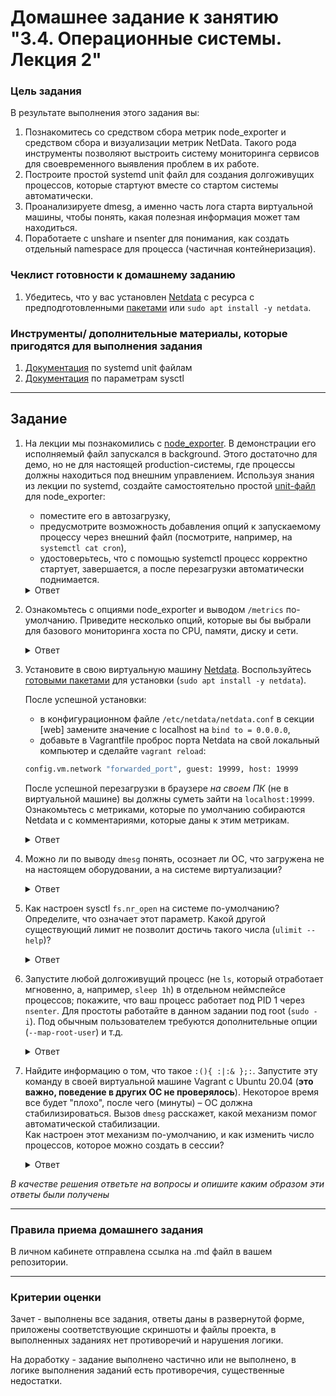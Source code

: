 # Домашнее задание к занятию "3.4. Операционные системы. Лекция 2"

### Цель задания

В результате выполнения этого задания вы:
1. Познакомитесь со средством сбора метрик node_exporter и средством сбора и визуализации метрик NetData. Такого рода инструменты позволяют выстроить систему мониторинга сервисов для своевременного выявления проблем в их работе.
2. Построите простой systemd unit файл для создания долгоживущих процессов, которые стартуют вместе со стартом системы автоматически.
3. Проанализируете dmesg, а именно часть лога старта виртуальной машины, чтобы понять, какая полезная информация может там находиться.
4. Поработаете с unshare и nsenter для понимания, как создать отдельный namespace для процесса (частичная контейнеризация).

### Чеклист готовности к домашнему заданию

1. Убедитесь, что у вас установлен [Netdata](https://github.com/netdata/netdata) c ресурса с предподготовленными [пакетами](https://packagecloud.io/netdata/netdata/install) или `sudo apt install -y netdata`.


### Инструменты/ дополнительные материалы, которые пригодятся для выполнения задания

1. [Документация](https://www.freedesktop.org/software/systemd/man/systemd.service.html) по systemd unit файлам
2. [Документация](https://www.kernel.org/doc/Documentation/sysctl/) по параметрам sysctl

------

## Задание

1. На лекции мы познакомились с [node_exporter](https://github.com/prometheus/node_exporter/releases). В демонстрации его исполняемый файл запускался в background. Этого достаточно для демо, но не для настоящей production-системы, где процессы должны находиться под внешним управлением. Используя знания из лекции по systemd, создайте самостоятельно простой [unit-файл](https://www.freedesktop.org/software/systemd/man/systemd.service.html) для node_exporter:

    * поместите его в автозагрузку,
    * предусмотрите возможность добавления опций к запускаемому процессу через внешний файл (посмотрите, например, на `systemctl cat cron`),
    * удостоверьтесь, что с помощью systemctl процесс корректно стартует, завершается, а после перезагрузки автоматически поднимается.

	<details>
	<summary>Ответ</summary>

		# cat /etc/systemd/system/node_exporter.service
		[Unit]
		Description=Node Exporter
		
		[Service]
		EnvironmentFile=/etc/default/node_exporter
		ExecStart=/usr/local/bin/node_exporter $OPTIONS
		KillMode=process
		Restart=on-failure
		
		[Install]
		WantedBy=multi-user.target
		
		
		# cat /etc/default/node_exporter
		OPTIONS="--collector.textfile.directory /var/lib/node_exporter/textfile_collector"
		
		посмотреть статус:
		# systemctl status node_exporter
		
		Видим, что он disabled — делаем авто запуск:
		# systemctl enable node_exporter
		
		После рестарта ВМ сервис запускается.
		# systemctl status node_exporter
		● node_exporter.service - Node Exporter
			Loaded: loaded (/etc/systemd/system/node_exporter.service; enabled; vendor preset: enabled)
			Active: active (running) since Sat 2023-02-04 03:07:45 UTC; 2min 15s ago
		Main PID: 1812 (node_exporter)
			Tasks: 3 (limit: 1066)
			Memory: 2.2M
			CGroup: /system.slice/node_exporter.service
					└─1812 /usr/local/bin/node_exporter --collector.textfile.directory /var/lib/node_exporter/textfile_collector
		
		Feb 04 03:07:45 vagrant-01 node_exporter[1812]: ts=2023-02-04T03:07:45.949Z caller=node_exporter.go:117 level=info collector=therm>
		Feb 04 03:07:45 vagrant-01 node_exporter[1812]: ts=2023-02-04T03:07:45.949Z caller=node_exporter.go:117 level=info collector=time
		Feb 04 03:07:45 vagrant-01 node_exporter[1812]: ts=2023-02-04T03:07:45.949Z caller=node_exporter.go:117 level=info collector=timex
		Feb 04 03:07:45 vagrant-01 node_exporter[1812]: ts=2023-02-04T03:07:45.949Z caller=node_exporter.go:117 level=info collector=udp_q>
		Feb 04 03:07:45 vagrant-01 node_exporter[1812]: ts=2023-02-04T03:07:45.949Z caller=node_exporter.go:117 level=info collector=uname
		Feb 04 03:07:45 vagrant-01 node_exporter[1812]: ts=2023-02-04T03:07:45.949Z caller=node_exporter.go:117 level=info collector=vmstat
		Feb 04 03:07:45 vagrant-01 node_exporter[1812]: ts=2023-02-04T03:07:45.949Z caller=node_exporter.go:117 level=info collector=xfs
		Feb 04 03:07:45 vagrant-01 node_exporter[1812]: ts=2023-02-04T03:07:45.949Z caller=node_exporter.go:117 level=info collector=zfs
		Feb 04 03:07:45 vagrant-01 node_exporter[1812]: ts=2023-02-04T03:07:45.949Z caller=tls_config.go:232 level=info msg="Listening on">
		Feb 04 03:07:45 vagrant-01 node_exporter[1812]: ts=2023-02-04T03:07:45.949Z caller=tls_config.go:235 level=info msg="TLS is disabl>

	</details>

2. Ознакомьтесь с опциями node_exporter и выводом `/metrics` по-умолчанию. Приведите несколько опций, которые вы бы выбрали для базового мониторинга хоста по CPU, памяти, диску и сети.

	<details>
	<summary>Ответ</summary>

		Для мониторинга CPU:
		# TYPE node_cpu_seconds_total counter
		node_cpu_seconds_total{cpu="0",mode="idle"} 80.53
		node_cpu_seconds_total{cpu="0",mode="iowait"} 2.82
		node_cpu_seconds_total{cpu="0",mode="irq"} 0
		node_cpu_seconds_total{cpu="0",mode="nice"} 0
		node_cpu_seconds_total{cpu="0",mode="softirq"} 0.33
		node_cpu_seconds_total{cpu="0",mode="steal"} 0
		node_cpu_seconds_total{cpu="0",mode="system"} 13.67
		node_cpu_seconds_total{cpu="0",mode="user"} 9.24

		Для файловай системы:
		node_filesystem_avail_bytes{device="/dev/mapper/ubuntu--vg-ubuntu--lv",fstype="ext4",mountpoint="/"} 2.6339016704e+10
		node_filesystem_avail_bytes{device="/dev/sda2",fstype="ext4",mountpoint="/boot"} 1.805344768e+09
		node_filesystem_avail_bytes{device="tmpfs",fstype="tmpfs",mountpoint="/run"} 1.01421056e+08
		node_filesystem_avail_bytes{device="tmpfs",fstype="tmpfs",mountpoint="/run/lock"} 5.24288e+06
		node_filesystem_avail_bytes{device="tmpfs",fstype="tmpfs",mountpoint="/run/snapd/ns"} 1.01421056e+08
		node_filesystem_avail_bytes{device="tmpfs",fstype="tmpfs",mountpoint="/run/user/1000"} 1.02432768e+08
		node_filesystem_avail_bytes{device="vagrant",fstype="vboxsf",mountpoint="/vagrant"} 8.2472972288e+10

		Для памяти:
		process_resident_memory_bytes 1.7965056e+07
		process_virtual_memory_bytes 7.43759872e+08
		process_virtual_memory_max_bytes 1.8446744073709552e+19
		node_memory_SwapFree_bytes 2.047864832e+09
		node_memory_SwapTotal_bytes 2.047864832e+09
		
		Для сети:
		node_network_speed_bytes{device="eth0"} 1.25e+08
		node_network_speed_bytes{device="eth1"} 1.25e+08
		node_network_transmit_bytes_total{device="eth0"} 116597
		node_network_transmit_bytes_total{device="eth1"} 363785
		node_network_transmit_bytes_total{device="lo"} 693990

	</details>

3. Установите в свою виртуальную машину [Netdata](https://github.com/netdata/netdata). Воспользуйтесь [готовыми пакетами](https://packagecloud.io/netdata/netdata/install) для установки (`sudo apt install -y netdata`). 
   
   После успешной установки:
    * в конфигурационном файле `/etc/netdata/netdata.conf` в секции [web] замените значение с localhost на `bind to = 0.0.0.0`,
    * добавьте в Vagrantfile проброс порта Netdata на свой локальный компьютер и сделайте `vagrant reload`:

    ```bash
    config.vm.network "forwarded_port", guest: 19999, host: 19999
    ```

    После успешной перезагрузки в браузере *на своем ПК* (не в виртуальной машине) вы должны суметь зайти на `localhost:19999`. Ознакомьтесь с метриками, которые по умолчанию собираются Netdata и с комментариями, которые даны к этим метрикам.

	<details>
	<summary>Ответ</summary>

		ololoololololololololololololololololoolololololololol

	</details>

4. Можно ли по выводу `dmesg` понять, осознает ли ОС, что загружена не на настоящем оборудовании, а на системе виртуализации?

	<details>
	<summary>Ответ</summary>

		ololoololololololololololololololololoolololololololol

	</details>

5. Как настроен sysctl `fs.nr_open` на системе по-умолчанию? Определите, что означает этот параметр. Какой другой существующий лимит не позволит достичь такого числа (`ulimit --help`)?

	<details>
	<summary>Ответ</summary>

		ololoololololololololololololololololoolololololololol

	</details>

6. Запустите любой долгоживущий процесс (не `ls`, который отработает мгновенно, а, например, `sleep 1h`) в отдельном неймспейсе процессов; покажите, что ваш процесс работает под PID 1 через `nsenter`. Для простоты работайте в данном задании под root (`sudo -i`). Под обычным пользователем требуются дополнительные опции (`--map-root-user`) и т.д.

	<details>
	<summary>Ответ</summary>

		ololoololololololololololololololololoolololololololol

	</details>

7. Найдите информацию о том, что такое `:(){ :|:& };:`. Запустите эту команду в своей виртуальной машине Vagrant с Ubuntu 20.04 (**это важно, поведение в других ОС не проверялось**). Некоторое время все будет "плохо", после чего (минуты) – ОС должна стабилизироваться. Вызов `dmesg` расскажет, какой механизм помог автоматической стабилизации.  
Как настроен этот механизм по-умолчанию, и как изменить число процессов, которое можно создать в сессии?

	<details>
	<summary>Ответ</summary>

		ololoololololololololololololololololoolololololololol

	</details>

*В качестве решения ответьте на вопросы и опишите каким образом эти ответы были получены*

----

### Правила приема домашнего задания

В личном кабинете отправлена ссылка на .md файл в вашем репозитории.

-----

### Критерии оценки

Зачет - выполнены все задания, ответы даны в развернутой форме, приложены соответствующие скриншоты и файлы проекта, в выполненных заданиях нет противоречий и нарушения логики.

На доработку - задание выполнено частично или не выполнено, в логике выполнения заданий есть противоречия, существенные недостатки. 
